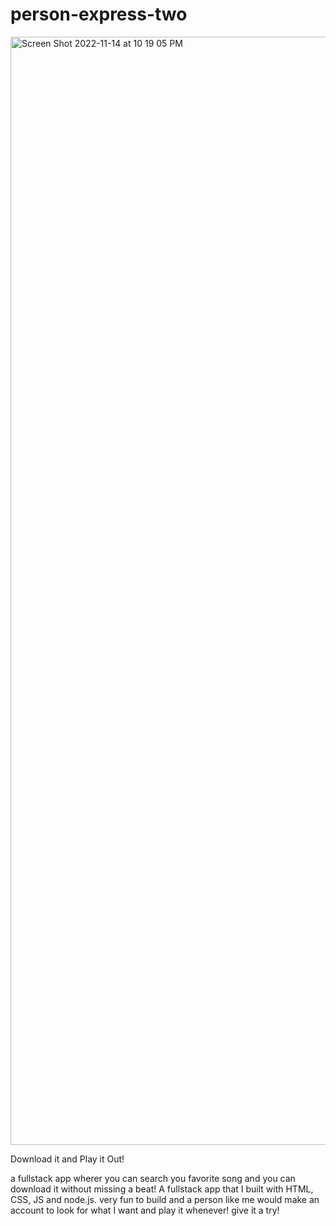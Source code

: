 # person-express-two

<img width="1773" alt="Screen Shot 2022-11-14 at 10 19 05 PM" src="https://user-images.githubusercontent.com/113155959/201818493-91fbac38-14ab-4352-8521-6315ffd55fe8.png">


Download it and Play it Out! 

a fullstack app wherer you can search you favorite song and you can download it without missing a beat!
A fullstack app that I built with HTML, CSS, JS and node.js. very fun to build and a person like me would make an account
to look for what I want and play it whenever! give it a try!
